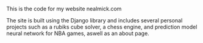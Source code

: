 
 
This is the code for my website nealmick.com

The site is built using the Django library and includes several personal projects such as a rubiks cube solver, a chess engine, and prediction model neural network for NBA games, aswell as an about page.
 
 
